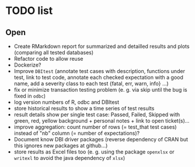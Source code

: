 # TODO list

## Open

- Create RMarkdown report for summarized and detailled results and plots (comparing all tested databases)
- Refactor code to allow reuse
- Dockerize?
- Improve `DBItest` (annotate test cases with description, functions under test, link to test code,
  annotate each checked expectation with a good name, add a severity class to each test {fatal, err, warn, info} ...)
- fix or minimize transaction testing problem (e. g. via skip until the bug is fixed in `odbc`)
- log version numbers of R, odbc and DBItest
- store historical results to show a time series of test results
- result details show per single test case:
  Passed, Failed, Skipped with green, red, yellow background + personal notes + link to open ticket(s)...
- improve aggregation: count number of rows (= test_that test cases) instead of "nb" column (= number of expectations)?
- Document know DBI driver packages (reverse dependency of CRAN but this ignores new packages at github...)
- store results as Excel files too (e. g. using the package `openxlsx` or `writexl` to avoid the java dependency of `xlsx`)

